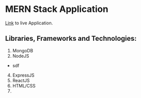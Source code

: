 # MERN Stack Application
[Link](https://moments1.netlify.app/) to live Application.

## Libraries, Frameworks and Technologies:
1. MongoDB
2. NodeJS
  - sdf
4. ExpressJS
5. ReactJS
6. HTML/CSS
7. 

